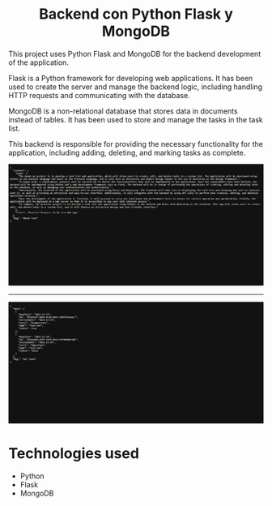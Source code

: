 <h1 align='center'>Backend con Python Flask y MongoDB</h1>

This project uses Python Flask and MongoDB for the backend development of the application.

Flask is a Python framework for developing web applications. It has been used to create the server and manage the backend logic, including handling HTTP requests and communicating with the database.

MongoDB is a non-relational database that stores data in documents instead of tables. It has been used to store and manage the tasks in the task list.

This backend is responsible for providing the necessary functionality for the application, including adding, deleting, and marking tasks as complete.

![Capture_backend_one](../assets/docs/Capture_backend1.png)

---

![Capture_backend_two](../assets/docs/Capture_backend2.png)

# Technologies used

- Python
- Flask
- MongoDB
